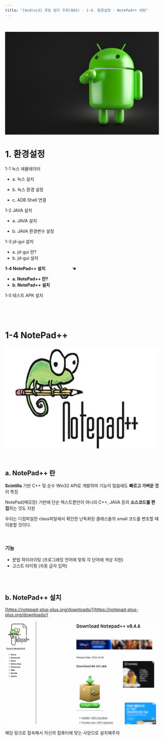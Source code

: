 ```yaml
---
title: "[Android] 루팅 탐지 우회(NOX) - 1-4. 환경설정 - NotePad++ 세팅"
---
```


<br>

![image-20221025111616771](https://raw.githubusercontent.com/EONION-TH3DB/image_repo/main/img2/image-20221025111616771.png)

# **1. 환경설정**

1-1 녹스 에뮬레이터

- a. 녹스 설치

- b. 녹스 환경 설정

- c.  ADB Shell 연결

1-2 JAVA 설치

- a. JAVA 설치

- b. JAVA 환경변수 설정

1-3 jd-gui 설치

- a. jd-gui 란?
- b. jd-gui 설치

**1-4 NotePad++ 설치** &emsp;&emsp;&emsp;&emsp;&emsp;&emsp;☚

- **a. NotePad++ 란?**
- **b. NotePad++ 설치**

1-5 테스트 APK 설치

<BR>

<BR>

<BR>

# **1-4 NotePad++**

![image-20221025111832434](https://raw.githubusercontent.com/EONION-TH3DB/image_repo/main/img2/image-20221025111832434.png)

<br>

## **a. NotePad++ 란**

**Scintilla** 기반 C++ 및 순수 Win32 API로 개발하여 기능이 많음에도 **빠르고 가벼운 것**이 특징

NotePad(메모장) 기반에 단순 텍스트뿐만이 아니라 C++, JAVA 등의 **소스코드를 편집**하는 것도 지원

우리는 디컴파일한 class파일에서 확인한 난독화된 클래스들의 smali 코드를 변조할 때 이용할 것이다.

<br>

### 기능

- 문법 하이라이팅 (프로그래밍 언어에 맞춰 각 단어에 색상 지원)
- 고스트 타이핑 (자동 글자 입력)

<br>

<Br>

## **b. NotePad++ 설치**

[https://notepad-plus-plus.org/downloads/](https://notepad-plus-plus.org/downloads/)

![image-20221025113009311](https://raw.githubusercontent.com/EONION-TH3DB/image_repo/main/img2/image-20221025113009311.png)

해당 링크로 접속해서 자신의 컴퓨터에 맞는 사양으로 설치해주자